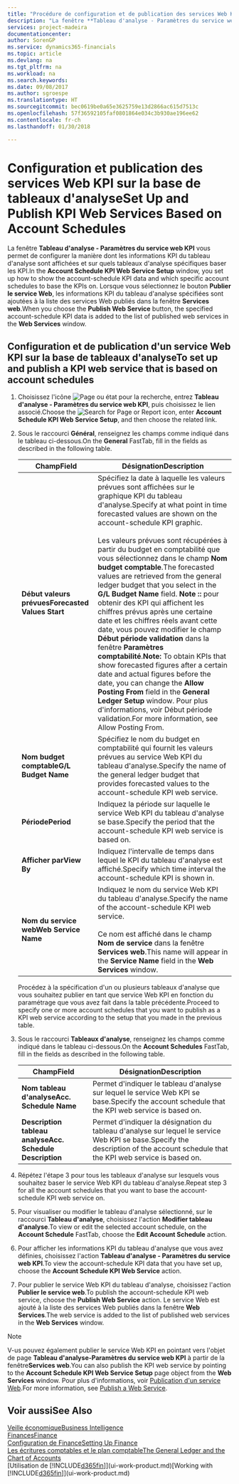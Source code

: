 ```yaml
---
title: "Procédure de configuration et de publication des services Web KPI sur la base de tableaux d'analyse | Microsoft Docs"
description: "La fenêtre **Tableau d'analyse - Paramètres du service web KPI** vous permet de configurer la manière dont les informations KPI du tableau d'analyse sont affichées et sur quels tableaux d'analyse spécifiques baser les KPI."
services: project-madeira
documentationcenter: 
author: SorenGP
ms.service: dynamics365-financials
ms.topic: article
ms.devlang: na
ms.tgt_pltfrm: na
ms.workload: na
ms.search.keywords: 
ms.date: 09/08/2017
ms.author: sgroespe
ms.translationtype: HT
ms.sourcegitcommit: bec0619be0a65e3625759e13d2866ac615d7513c
ms.openlocfilehash: 57f36592105faf0801864e034c3b930ae196ee62
ms.contentlocale: fr-ch
ms.lasthandoff: 01/30/2018

---
```

# <a name="set-up-and-publish-kpi-web-services-based-on-account-schedules"></a><span data-ttu-id="df08d-103">Configuration et publication des services Web KPI sur la base de tableaux d'analyse</span><span class="sxs-lookup"><span data-stu-id="df08d-103">Set Up and Publish KPI Web Services Based on Account Schedules</span></span>
<span data-ttu-id="df08d-104">La fenêtre **Tableau d'analyse - Paramètres du service web KPI** vous permet de configurer la manière dont les informations KPI du tableau d'analyse sont affichées et sur quels tableaux d'analyse spécifiques baser les KPI.</span><span class="sxs-lookup"><span data-stu-id="df08d-104">In the **Account Schedule KPI Web Service Setup** window, you set up how to show the account-schedule KPI data and which specific account schedules to base the KPIs on.</span></span> <span data-ttu-id="df08d-105">Lorsque vous sélectionnez le bouton **Publier le service Web**, les informations KPI du tableau d'analyse spécifiées sont ajoutées à la liste des services Web publiés dans la fenêtre **Services web**.</span><span class="sxs-lookup"><span data-stu-id="df08d-105">When you choose the **Publish Web Service** button, the specified account-schedule KPI data is added to the list of published web services in the **Web Services** window.</span></span>  

## <a name="to-set-up-and-publish-a-kpi-web-service-that-is-based-on-account-schedules"></a><span data-ttu-id="df08d-106">Configuration et de publication d'un service Web KPI sur la base de tableaux d'analyse</span><span class="sxs-lookup"><span data-stu-id="df08d-106">To set up and publish a KPI web service that is based on account schedules</span></span>  

1.  <span data-ttu-id="df08d-107">Choisissez l'icône ![Page ou état pour la recherche](media/ui-search/search_small.png "icône Page ou état pour la recherche"), entrez **Tableau d'analyse - Paramètres du service web KPI**, puis choisissez le lien associé.</span><span class="sxs-lookup"><span data-stu-id="df08d-107">Choose the ![Search for Page or Report](media/ui-search/search_small.png "Search for Page or Report icon") icon, enter **Account Schedule KPI Web Service Setup**, and then choose the related link.</span></span>  
2.  <span data-ttu-id="df08d-108">Sous le raccourci **Général**, renseignez les champs comme indiqué dans le tableau ci-dessous.</span><span class="sxs-lookup"><span data-stu-id="df08d-108">On the **General** FastTab, fill in the fields as described in the following table.</span></span>  

    |<span data-ttu-id="df08d-109">Champ</span><span class="sxs-lookup"><span data-stu-id="df08d-109">Field</span></span>|<span data-ttu-id="df08d-110">Désignation</span><span class="sxs-lookup"><span data-stu-id="df08d-110">Description</span></span>|  
    |---------------------------------|---------------------------------------|  
    |<span data-ttu-id="df08d-111">**Début valeurs prévues**</span><span class="sxs-lookup"><span data-stu-id="df08d-111">**Forecasted Values Start**</span></span>|<span data-ttu-id="df08d-112">Spécifiez la date à laquelle les valeurs prévues sont affichées sur le graphique KPI du tableau d'analyse.</span><span class="sxs-lookup"><span data-stu-id="df08d-112">Specify at what point in time forecasted values are shown on the account-schedule KPI graphic.</span></span><br /><br /> <span data-ttu-id="df08d-113">Les valeurs prévues sont récupérées à partir du budget en comptabilité que vous sélectionnez dans le champ **Nom budget comptable**.</span><span class="sxs-lookup"><span data-stu-id="df08d-113">The forecasted values are retrieved from the general ledger budget that you select in the **G/L Budget Name** field.</span></span> <span data-ttu-id="df08d-114">**Note ::** pour obtenir des KPI qui affichent les chiffres prévus après une certaine date et les chiffres réels avant cette date, vous pouvez modifier le champ **Début période validation** dans la fenêtre **Paramètres comptabilité**.</span><span class="sxs-lookup"><span data-stu-id="df08d-114">**Note:**  To obtain KPIs that show forecasted figures after a certain date and actual figures before the date, you can change the **Allow Posting From** field in the **General Ledger Setup** window.</span></span> <span data-ttu-id="df08d-115">Pour plus d'informations, voir Début période validation.</span><span class="sxs-lookup"><span data-stu-id="df08d-115">For more information, see Allow Posting From.</span></span>|  
    |<span data-ttu-id="df08d-116">**Nom budget comptable**</span><span class="sxs-lookup"><span data-stu-id="df08d-116">**G/L Budget Name**</span></span>|<span data-ttu-id="df08d-117">Spécifiez le nom du budget en comptabilité qui fournit les valeurs prévues au service Web KPI du tableau d'analyse.</span><span class="sxs-lookup"><span data-stu-id="df08d-117">Specify the name of the general ledger budget that provides forecasted values to the account-schedule KPI web service.</span></span>|  
    |<span data-ttu-id="df08d-118">**Période**</span><span class="sxs-lookup"><span data-stu-id="df08d-118">**Period**</span></span>|<span data-ttu-id="df08d-119">Indiquez la période sur laquelle le service Web KPI du tableau d'analyse se base.</span><span class="sxs-lookup"><span data-stu-id="df08d-119">Specify the period that the account-schedule KPI web service is based on.</span></span>|  
    |<span data-ttu-id="df08d-120">**Afficher par**</span><span class="sxs-lookup"><span data-stu-id="df08d-120">**View By**</span></span>|<span data-ttu-id="df08d-121">Indiquez l'intervalle de temps dans lequel le KPI du tableau d'analyse est affiché.</span><span class="sxs-lookup"><span data-stu-id="df08d-121">Specify which time interval the account-schedule KPI is shown in.</span></span>|  
    |<span data-ttu-id="df08d-122">**Nom du service web**</span><span class="sxs-lookup"><span data-stu-id="df08d-122">**Web Service Name**</span></span>|<span data-ttu-id="df08d-123">Indiquez le nom du service Web KPI du tableau d'analyse.</span><span class="sxs-lookup"><span data-stu-id="df08d-123">Specify the name of the account-schedule KPI web service.</span></span><br /><br /> <span data-ttu-id="df08d-124">Ce nom est affiché dans le champ **Nom de service** dans la fenêtre **Services web**.</span><span class="sxs-lookup"><span data-stu-id="df08d-124">This name will appear in the **Service Name** field in the **Web Services** window.</span></span>|  

    <span data-ttu-id="df08d-125">Procédez à la spécification d'un ou plusieurs tableaux d'analyse que vous souhaitez publier en tant que service Web KPI en fonction du paramétrage que vous avez fait dans la table précédente.</span><span class="sxs-lookup"><span data-stu-id="df08d-125">Proceed to specify one or more account schedules that you want to publish as a KPI web service according to the setup that you made in the previous table.</span></span>  

3.  <span data-ttu-id="df08d-126">Sous le raccourci **Tableaux d'analyse**, renseignez les champs comme indiqué dans le tableau ci-dessous.</span><span class="sxs-lookup"><span data-stu-id="df08d-126">On the **Account Schedules** FastTab, fill in the fields as described in the following table.</span></span>  

    |<span data-ttu-id="df08d-127">Champ</span><span class="sxs-lookup"><span data-stu-id="df08d-127">Field</span></span>|<span data-ttu-id="df08d-128">Désignation</span><span class="sxs-lookup"><span data-stu-id="df08d-128">Description</span></span>|  
    |---------------------------------|---------------------------------------|  
    |<span data-ttu-id="df08d-129">**Nom tableau d'analyse**</span><span class="sxs-lookup"><span data-stu-id="df08d-129">**Acc. Schedule Name**</span></span>|<span data-ttu-id="df08d-130">Permet d'indiquer le tableau d'analyse sur lequel le service Web KPI se base.</span><span class="sxs-lookup"><span data-stu-id="df08d-130">Specify the account schedule that the KPI web service is based on.</span></span>|  
    |<span data-ttu-id="df08d-131">**Description tableau analyse**</span><span class="sxs-lookup"><span data-stu-id="df08d-131">**Acc. Schedule Description**</span></span>|<span data-ttu-id="df08d-132">Permet d'indiquer la désignation du tableau d'analyse sur lequel le service Web KPI se base.</span><span class="sxs-lookup"><span data-stu-id="df08d-132">Specify the description of the account schedule that the KPI web service is based on.</span></span>|  

4.  <span data-ttu-id="df08d-133">Répétez l'étape 3 pour tous les tableaux d'analyse sur lesquels vous souhaitez baser le service Web KPI du tableau d'analyse.</span><span class="sxs-lookup"><span data-stu-id="df08d-133">Repeat step 3 for all the account schedules that you want to base the account-schedule KPI web service on.</span></span>  
5.  <span data-ttu-id="df08d-134">Pour visualiser ou modifier le tableau d'analyse sélectionné, sur le raccourci **Tableau d'analyse**, choisissez l'action **Modifier tableau d'analyse**.</span><span class="sxs-lookup"><span data-stu-id="df08d-134">To view or edit the selected account schedule, on the **Account Schedule** FastTab, choose the **Edit Account Schedule** action.</span></span>  
6.  <span data-ttu-id="df08d-135">Pour afficher les informations KPI du tableau d'analyse que vous avez définies, choisissez l'action **Tableau d'analyse - Paramètres du service web KPI**.</span><span class="sxs-lookup"><span data-stu-id="df08d-135">To view the account-schedule KPI data that you have set up, choose the **Account Schedule KPI Web Service** action.</span></span>  
7.  <span data-ttu-id="df08d-136">Pour publier le service Web KPI du tableau d'analyse, choisissez l'action **Publier le service web**.</span><span class="sxs-lookup"><span data-stu-id="df08d-136">To publish the account-schedule KPI web service, choose the **Publish Web Service** action.</span></span> <span data-ttu-id="df08d-137">Le service Web est ajouté à la liste des services Web publiés dans la fenêtre **Web Services**.</span><span class="sxs-lookup"><span data-stu-id="df08d-137">The web service is added to the list of published web services in the **Web Services** window.</span></span>  

> [!NOTE]  
>  <span data-ttu-id="df08d-138">V-us pouvez également publier le service Web KPI en pointant vers l'objet de page **Tableau d'analyse\-Paramètres du service web KPI** à partir de la fenêtre**Services web**.</span><span class="sxs-lookup"><span data-stu-id="df08d-138">You can also publish the KPI web service by pointing to the **Account Schedule KPI Web Service Setup** page object from the **Web Services** window.</span></span> <span data-ttu-id="df08d-139">Pour plus d'informations, voir [Publication d'un service Web](across-how-publish-web-service.md).</span><span class="sxs-lookup"><span data-stu-id="df08d-139">For more information, see [Publish a Web Service](across-how-publish-web-service.md).</span></span>  

## <a name="see-also"></a><span data-ttu-id="df08d-140">Voir aussi</span><span class="sxs-lookup"><span data-stu-id="df08d-140">See Also</span></span>  
[<span data-ttu-id="df08d-141">Veille économique</span><span class="sxs-lookup"><span data-stu-id="df08d-141">Business Intelligence</span></span>](bi.md)  
[<span data-ttu-id="df08d-142">Finances</span><span class="sxs-lookup"><span data-stu-id="df08d-142">Finance</span></span>](finance.md)  
[<span data-ttu-id="df08d-143">Configuration de Finance</span><span class="sxs-lookup"><span data-stu-id="df08d-143">Setting Up Finance</span></span>](finance-setup-finance.md)  
[<span data-ttu-id="df08d-144">Les écritures comptables et le plan comptable</span><span class="sxs-lookup"><span data-stu-id="df08d-144">The General Ledger and the Chart of Accounts</span></span>](finance-general-ledger.md)  
<span data-ttu-id="df08d-145">[Utilisation de [!INCLUDE[d365fin](includes/d365fin_md.md)]](ui-work-product.md)</span><span class="sxs-lookup"><span data-stu-id="df08d-145">[Working with [!INCLUDE[d365fin](includes/d365fin_md.md)]](ui-work-product.md)</span></span>

